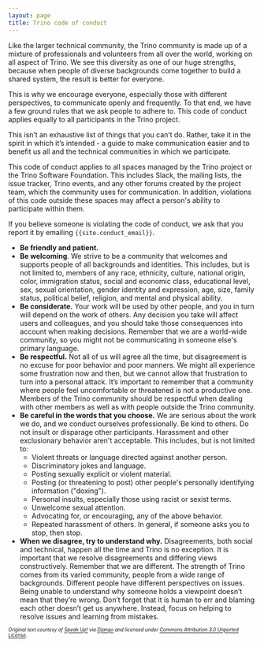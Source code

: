 ```yaml
---
layout: page
title: Trino code of conduct
---
```


Like the larger technical community, the Trino community is made up of a mixture
of professionals and volunteers from all over the world, working on all aspect
of Trino. We see this diversity as one of our huge strengths, because when
people of diverse backgrounds come together to build a shared system, the result
is better for everyone.

This is why we encourage everyone, especially those with different perspectives,
to communicate openly and frequently. To that end, we have a few ground rules
that we ask people to adhere to. This code of conduct applies equally to all
participants in the Trino project.

This isn’t an exhaustive list of things that you can’t do. Rather, take it in
the spirit in which it’s intended - a guide to make communication easier and to
benefit us all and the technical communities in which we participate.

This code of conduct applies to all spaces managed by the Trino project or the
Trino Software Foundation. This includes Slack, the mailing lists, the issue
tracker, Trino events, and any other forums created by the project team, which
the community uses for communication. In addition, violations of this code
outside these spaces may affect a person's ability to participate within them.

If you believe someone is violating the code of conduct, we ask that you report
it by emailing `{{site.conduct_email}}`.

* **Be friendly and patient.**
* **Be welcoming**. We strive to be a community that welcomes and supports
  people of all backgrounds and identities. This includes, but is not limited
  to, members of any race, ethnicity, culture, national origin, color,
  immigration status, social and economic class, educational level, sex, sexual
  orientation, gender identity and expression, age, size, family status,
  political belief, religion, and mental and physical ability.
* **Be considerate.** Your work will be used by other people, and you in turn
  will depend on the work of others. Any decision you take will affect users and
  colleagues, and you should take those consequences into account when making
  decisions. Remember that we are a world-wide community, so you might not be
  communicating in someone else's primary language.
* **Be respectful.** Not all of us will agree all the time, but disagreement is
  no excuse for poor behavior and poor manners. We might all experience some
  frustration now and then, but we cannot allow that frustration to turn into a
  personal attack. It’s important to remember that a community where people feel
  uncomfortable or threatened is not a productive one. Members of the Trino
  community should be respectful when dealing with other members as well as with
  people outside the Trino community.
* **Be careful in the words that you choose.** We are serious about the work we
  do, and we conduct ourselves professionally. Be kind to others. Do not insult
  or disparage other participants. Harassment and other exclusionary behavior
  aren't acceptable. This includes, but is not limited to:
    * Violent threats or language directed against another person.
    * Discriminatory jokes and language.
    * Posting sexually explicit or violent material.
    * Posting (or threatening to post) other people's personally identifying
      information ("doxing").
    * Personal insults, especially those using racist or sexist terms.
    * Unwelcome sexual attention.
    * Advocating for, or encouraging, any of the above behavior.
    * Repeated harassment of others. In general, if someone asks you to stop,
      then stop.
* **When we disagree, try to understand why.** Disagreements, both social and
  technical, happen all the time and Trino is no exception. It is important that
  we resolve disagreements and differing views constructively. Remember that we
  are different. The strength of Trino comes from its varied community, people
  from a wide range of backgrounds. Different people have different perspectives
  on issues. Being unable to understand why someone holds a viewpoint doesn’t
  mean that they’re wrong. Don’t forget that it is human to err and blaming each
  other doesn’t get us anywhere. Instead, focus on helping to resolve issues and
  learning from mistakes.

<sub><sup>_Original text courtesy of
[Speak Up!](https://web.archive.org/web/20141109123859/http://speakup.io/coc.html)
via [Django](https://www.djangoproject.com/conduct/) and licensed under
[Commons Attribution 3.0 Unported License](https://creativecommons.org/licenses/by/3.0/)._</sup></sub>
